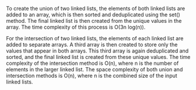 To create the union of two linked lists, the elements of both linked lists are added to an array, which is then sorted and deduplicated using the set() method. The final linked list is then created from the unique values in the array. The time complexity of this process is O(3n log(n)).

For the intersection of two linked lists, the elements of each linked list are added to separate arrays. A third array is then created to store only the values that appear in both arrays. This third array is again deduplicated and sorted, and the final linked list is created from these unique values. The time complexity of the intersection method is O(n), where n is the number of elements in the larger linked list. The space complexity of both union and intersection methods is O(n), where n is the combined size of the input linked lists.